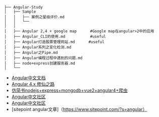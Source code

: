 ```
├── Angular-Study
│   ├── Sample
│   │   ├── 案例之星级评价.md
│   │   └── 
│   │
│   ├── Angular 2,4 + google map      #Google map在angular>2中的应用
│   ├── Angular_CLI的使用.md           #useful
│   ├── Angular打造股票管理网站.md      #useful
│   ├── Angular系列之变化检测.md
│   ├── Angular之Pipe.md
│   ├── Angular编程过程中遇到的问题.md
│   ├── node+express创建服务器.md
│   └── 
```

- [Angular中文文档](https://angular.cn/)
- [Angular 4.x 修仙之路](https://segmentfault.com/a/1190000008754631)
- [仿简书nodejs+express+mongodb+vue2+angular4+爬虫](https://github.com/jiayisheji/jianshu)
- [Angular中文社区](http://angular-china.org)
- [Angular中文社区](http://www.iphone3d.cn/)
- [sitepoint angular文章]（https://www.sitepoint.com/?s=angular）
